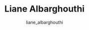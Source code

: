---
# this is autogenerated: do not edit
title: Liane Albarghouthi
author: liane_albarghouthi
layout: author-bio
jobtitle: Research Data Analyst
bio: 
type: member
excerpt: "Liane received a B.S. in Bioengineering with a focus in Data Science, and is interested in machine learning applications related to computer vision tasks. In th"
header:
  teaser: /assets/images/people/bio-lianeb.jpg
papers: 
---